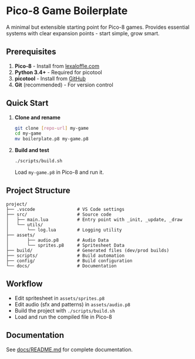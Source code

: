 # Pico-8 Game Boilerplate

A minimal but extensible starting point for Pico-8 games. Provides essential systems with clear expansion points - start simple, grow smart. 

## Prerequisites

1. **Pico-8** - Install from [lexaloffle.com](https://www.lexaloffle.com/pico-8.php)
2. **Python 3.4+** - Required for picotool
3. **picotool** - Install from [GitHub](https://github.com/dansanderson/picotool)
3. **Git** (recommended) - For version control

## Quick Start

1. **Clone and rename**
   ```bash
   git clone [repo-url] my-game
   cd my-game
   mv boilerplate.p8 my-game.p8
   ```

2. **Build and test**
   ```bash
   ./scripts/build.sh
   ```
   Load `my-game.p8` in Pico-8 and run it.


## Project Structure

```
project/
├── .vscode                # VS Code settings
├── src/                   # Source code
│   ├── main.lua           # Entry point with _init, _update, _draw
│   └── utils/
│       └── log.lua        # Logging utility
├── assets/                
│       ├── audio.p8       # Audio Data
│       └── sprites.p8     # Spritesheet Data
├── build/                 # Generated files (dev/prod builds)
├── scripts/               # Build automation
├── config/                # Build configuration
└── docs/                  # Documentation
```


## Workflow

- Edit spritesheet in `assets/sprites.p8`
- Edit audio (sfx and patterns) in `assets/audio.p8`
- Build the project with `./scripts/build.sh`
- Load and run the compiled file in Pico-8

## Documentation

See [docs/README.md](docs/README.md) for complete documentation.


